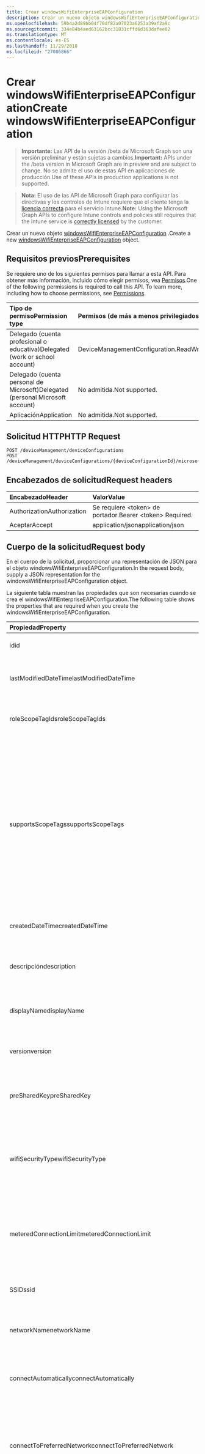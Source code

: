 ```yaml
---
title: Crear windowsWifiEnterpriseEAPConfiguration
description: Crear un nuevo objeto windowsWifiEnterpriseEAPConfiguration.
ms.openlocfilehash: 59b4a2d89bb04f70df82a07023a6253a39af2a9c
ms.sourcegitcommit: 334e84b4aed63162bcc31831cffd6d363dafee02
ms.translationtype: MT
ms.contentlocale: es-ES
ms.lasthandoff: 11/29/2018
ms.locfileid: "27086866"
---
```

# <a name="create-windowswifienterpriseeapconfiguration"></a><span data-ttu-id="714b7-103">Crear windowsWifiEnterpriseEAPConfiguration</span><span class="sxs-lookup"><span data-stu-id="714b7-103">Create windowsWifiEnterpriseEAPConfiguration</span></span>

> <span data-ttu-id="714b7-104">**Importante:** Las API de la versión /beta de Microsoft Graph son una versión preliminar y están sujetas a cambios.</span><span class="sxs-lookup"><span data-stu-id="714b7-104">**Important:** APIs under the /beta version in Microsoft Graph are in preview and are subject to change.</span></span> <span data-ttu-id="714b7-105">No se admite el uso de estas API en aplicaciones de producción.</span><span class="sxs-lookup"><span data-stu-id="714b7-105">Use of these APIs in production applications is not supported.</span></span>

> <span data-ttu-id="714b7-106">**Nota:** El uso de las API de Microsoft Graph para configurar las directivas y los controles de Intune requiere que el cliente tenga la [licencia correcta](https://go.microsoft.com/fwlink/?linkid=839381) para el servicio Intune.</span><span class="sxs-lookup"><span data-stu-id="714b7-106">**Note:** Using the Microsoft Graph APIs to configure Intune controls and policies still requires that the Intune service is [correctly licensed](https://go.microsoft.com/fwlink/?linkid=839381) by the customer.</span></span>

<span data-ttu-id="714b7-107">Crear un nuevo objeto [windowsWifiEnterpriseEAPConfiguration](../resources/intune-deviceconfig-windowswifienterpriseeapconfiguration.md) .</span><span class="sxs-lookup"><span data-stu-id="714b7-107">Create a new [windowsWifiEnterpriseEAPConfiguration](../resources/intune-deviceconfig-windowswifienterpriseeapconfiguration.md) object.</span></span>
## <a name="prerequisites"></a><span data-ttu-id="714b7-108">Requisitos previos</span><span class="sxs-lookup"><span data-stu-id="714b7-108">Prerequisites</span></span>
<span data-ttu-id="714b7-p102">Se requiere uno de los siguientes permisos para llamar a esta API. Para obtener más información, incluido cómo elegir permisos, vea [Permisos](/graph/permissions-reference).</span><span class="sxs-lookup"><span data-stu-id="714b7-p102">One of the following permissions is required to call this API. To learn more, including how to choose permissions, see [Permissions](/graph/permissions-reference).</span></span>

|<span data-ttu-id="714b7-111">Tipo de permiso</span><span class="sxs-lookup"><span data-stu-id="714b7-111">Permission type</span></span>|<span data-ttu-id="714b7-112">Permisos (de más a menos privilegiados)</span><span class="sxs-lookup"><span data-stu-id="714b7-112">Permissions (from most to least privileged)</span></span>|
|:---|:---|
|<span data-ttu-id="714b7-113">Delegado (cuenta profesional o educativa)</span><span class="sxs-lookup"><span data-stu-id="714b7-113">Delegated (work or school account)</span></span>|<span data-ttu-id="714b7-114">DeviceManagementConfiguration.ReadWrite.All</span><span class="sxs-lookup"><span data-stu-id="714b7-114">DeviceManagementConfiguration.ReadWrite.All</span></span>|
|<span data-ttu-id="714b7-115">Delegado (cuenta personal de Microsoft)</span><span class="sxs-lookup"><span data-stu-id="714b7-115">Delegated (personal Microsoft account)</span></span>|<span data-ttu-id="714b7-116">No admitida.</span><span class="sxs-lookup"><span data-stu-id="714b7-116">Not supported.</span></span>|
|<span data-ttu-id="714b7-117">Aplicación</span><span class="sxs-lookup"><span data-stu-id="714b7-117">Application</span></span>|<span data-ttu-id="714b7-118">No admitida.</span><span class="sxs-lookup"><span data-stu-id="714b7-118">Not supported.</span></span>|

## <a name="http-request"></a><span data-ttu-id="714b7-119">Solicitud HTTP</span><span class="sxs-lookup"><span data-stu-id="714b7-119">HTTP Request</span></span>
<!-- {
  "blockType": "ignored"
}
-->
``` http
POST /deviceManagement/deviceConfigurations
POST /deviceManagement/deviceConfigurations/{deviceConfigurationId}/microsoft.graph.windowsDomainJoinConfiguration/networkAccessConfigurations
```

## <a name="request-headers"></a><span data-ttu-id="714b7-120">Encabezados de solicitud</span><span class="sxs-lookup"><span data-stu-id="714b7-120">Request headers</span></span>
|<span data-ttu-id="714b7-121">Encabezado</span><span class="sxs-lookup"><span data-stu-id="714b7-121">Header</span></span>|<span data-ttu-id="714b7-122">Valor</span><span class="sxs-lookup"><span data-stu-id="714b7-122">Value</span></span>|
|:---|:---|
|<span data-ttu-id="714b7-123">Authorization</span><span class="sxs-lookup"><span data-stu-id="714b7-123">Authorization</span></span>|<span data-ttu-id="714b7-124">Se requiere &lt;token&gt; de portador.</span><span class="sxs-lookup"><span data-stu-id="714b7-124">Bearer &lt;token&gt; Required.</span></span>|
|<span data-ttu-id="714b7-125">Aceptar</span><span class="sxs-lookup"><span data-stu-id="714b7-125">Accept</span></span>|<span data-ttu-id="714b7-126">application/json</span><span class="sxs-lookup"><span data-stu-id="714b7-126">application/json</span></span>|

## <a name="request-body"></a><span data-ttu-id="714b7-127">Cuerpo de la solicitud</span><span class="sxs-lookup"><span data-stu-id="714b7-127">Request body</span></span>
<span data-ttu-id="714b7-128">En el cuerpo de la solicitud, proporcionar una representación de JSON para el objeto windowsWifiEnterpriseEAPConfiguration.</span><span class="sxs-lookup"><span data-stu-id="714b7-128">In the request body, supply a JSON representation for the windowsWifiEnterpriseEAPConfiguration object.</span></span>

<span data-ttu-id="714b7-129">La siguiente tabla muestran las propiedades que son necesarias cuando se crea el windowsWifiEnterpriseEAPConfiguration.</span><span class="sxs-lookup"><span data-stu-id="714b7-129">The following table shows the properties that are required when you create the windowsWifiEnterpriseEAPConfiguration.</span></span>

|<span data-ttu-id="714b7-130">Propiedad</span><span class="sxs-lookup"><span data-stu-id="714b7-130">Property</span></span>|<span data-ttu-id="714b7-131">Tipo</span><span class="sxs-lookup"><span data-stu-id="714b7-131">Type</span></span>|<span data-ttu-id="714b7-132">Descripción</span><span class="sxs-lookup"><span data-stu-id="714b7-132">Description</span></span>|
|:---|:---|:---|
|<span data-ttu-id="714b7-133">id</span><span class="sxs-lookup"><span data-stu-id="714b7-133">id</span></span>|<span data-ttu-id="714b7-134">String</span><span class="sxs-lookup"><span data-stu-id="714b7-134">String</span></span>|<span data-ttu-id="714b7-135">Clave de la entidad.</span><span class="sxs-lookup"><span data-stu-id="714b7-135">Key of the entity.</span></span> <span data-ttu-id="714b7-136">Heredado de [deviceConfiguration](../resources/intune-deviceconfig-deviceconfiguration.md)</span><span class="sxs-lookup"><span data-stu-id="714b7-136">Inherited from [deviceConfiguration](../resources/intune-deviceconfig-deviceconfiguration.md)</span></span>|
|<span data-ttu-id="714b7-137">lastModifiedDateTime</span><span class="sxs-lookup"><span data-stu-id="714b7-137">lastModifiedDateTime</span></span>|<span data-ttu-id="714b7-138">DateTimeOffset</span><span class="sxs-lookup"><span data-stu-id="714b7-138">DateTimeOffset</span></span>|<span data-ttu-id="714b7-139">Fecha y hora en la que se modificó el objeto por última vez.</span><span class="sxs-lookup"><span data-stu-id="714b7-139">DateTime the object was last modified.</span></span> <span data-ttu-id="714b7-140">Heredado de [deviceConfiguration](../resources/intune-deviceconfig-deviceconfiguration.md)</span><span class="sxs-lookup"><span data-stu-id="714b7-140">Inherited from [deviceConfiguration](../resources/intune-deviceconfig-deviceconfiguration.md)</span></span>|
|<span data-ttu-id="714b7-141">roleScopeTagIds</span><span class="sxs-lookup"><span data-stu-id="714b7-141">roleScopeTagIds</span></span>|<span data-ttu-id="714b7-142">Colección String</span><span class="sxs-lookup"><span data-stu-id="714b7-142">String collection</span></span>|<span data-ttu-id="714b7-143">Lista de etiquetas de ámbito para esta instancia de entidad.</span><span class="sxs-lookup"><span data-stu-id="714b7-143">List of Scope Tags for this Entity instance.</span></span> <span data-ttu-id="714b7-144">Heredado de [deviceConfiguration](../resources/intune-deviceconfig-deviceconfiguration.md)</span><span class="sxs-lookup"><span data-stu-id="714b7-144">Inherited from [deviceConfiguration](../resources/intune-deviceconfig-deviceconfiguration.md)</span></span>|
|<span data-ttu-id="714b7-145">supportsScopeTags</span><span class="sxs-lookup"><span data-stu-id="714b7-145">supportsScopeTags</span></span>|<span data-ttu-id="714b7-146">Booleano</span><span class="sxs-lookup"><span data-stu-id="714b7-146">Boolean</span></span>|<span data-ttu-id="714b7-147">Indica si la configuración del dispositivo subyacente admite la asignación de etiquetas de ámbito.</span><span class="sxs-lookup"><span data-stu-id="714b7-147">Indicates whether or not the underlying Device Configuration supports the assignment of scope tags.</span></span> <span data-ttu-id="714b7-148">No se permite la asignación a la propiedad ScopeTags cuando este valor es false y entidades no estará visibles para los usuarios con ámbito.</span><span class="sxs-lookup"><span data-stu-id="714b7-148">Assigning to the ScopeTags property is not allowed when this value is false and entities will not be visible to scoped users.</span></span> <span data-ttu-id="714b7-149">Esto se produce para las directivas de heredado creadas en Silverlight y se puede resolver por eliminar y volver a crear la directiva en el Portal de Azure.</span><span class="sxs-lookup"><span data-stu-id="714b7-149">This occurs for Legacy policies created in Silverlight and can be resolved by deleting and recreating the policy in the Azure Portal.</span></span> <span data-ttu-id="714b7-150">Esta propiedad es de sólo lectura.</span><span class="sxs-lookup"><span data-stu-id="714b7-150">This property is read-only.</span></span> <span data-ttu-id="714b7-151">Heredado de [deviceConfiguration](../resources/intune-deviceconfig-deviceconfiguration.md)</span><span class="sxs-lookup"><span data-stu-id="714b7-151">Inherited from [deviceConfiguration](../resources/intune-deviceconfig-deviceconfiguration.md)</span></span>|
|<span data-ttu-id="714b7-152">createdDateTime</span><span class="sxs-lookup"><span data-stu-id="714b7-152">createdDateTime</span></span>|<span data-ttu-id="714b7-153">DateTimeOffset</span><span class="sxs-lookup"><span data-stu-id="714b7-153">DateTimeOffset</span></span>|<span data-ttu-id="714b7-154">Fecha y hora en la que se creó el objeto.</span><span class="sxs-lookup"><span data-stu-id="714b7-154">DateTime the object was created.</span></span> <span data-ttu-id="714b7-155">Heredado de [deviceConfiguration](../resources/intune-deviceconfig-deviceconfiguration.md)</span><span class="sxs-lookup"><span data-stu-id="714b7-155">Inherited from [deviceConfiguration](../resources/intune-deviceconfig-deviceconfiguration.md)</span></span>|
|<span data-ttu-id="714b7-156">descripción</span><span class="sxs-lookup"><span data-stu-id="714b7-156">description</span></span>|<span data-ttu-id="714b7-157">String</span><span class="sxs-lookup"><span data-stu-id="714b7-157">String</span></span>|<span data-ttu-id="714b7-158">Descripción proporcionada por el administrador de la configuración del dispositivo.</span><span class="sxs-lookup"><span data-stu-id="714b7-158">Admin provided description of the Device Configuration.</span></span> <span data-ttu-id="714b7-159">Heredado de [deviceConfiguration](../resources/intune-deviceconfig-deviceconfiguration.md)</span><span class="sxs-lookup"><span data-stu-id="714b7-159">Inherited from [deviceConfiguration](../resources/intune-deviceconfig-deviceconfiguration.md)</span></span>|
|<span data-ttu-id="714b7-160">displayName</span><span class="sxs-lookup"><span data-stu-id="714b7-160">displayName</span></span>|<span data-ttu-id="714b7-161">String</span><span class="sxs-lookup"><span data-stu-id="714b7-161">String</span></span>|<span data-ttu-id="714b7-162">Nombre proporcionado por el administrador de la configuración del dispositivo.</span><span class="sxs-lookup"><span data-stu-id="714b7-162">Admin provided name of the device configuration.</span></span> <span data-ttu-id="714b7-163">Heredado de [deviceConfiguration](../resources/intune-deviceconfig-deviceconfiguration.md)</span><span class="sxs-lookup"><span data-stu-id="714b7-163">Inherited from [deviceConfiguration](../resources/intune-deviceconfig-deviceconfiguration.md)</span></span>|
|<span data-ttu-id="714b7-164">version</span><span class="sxs-lookup"><span data-stu-id="714b7-164">version</span></span>|<span data-ttu-id="714b7-165">Int32</span><span class="sxs-lookup"><span data-stu-id="714b7-165">Int32</span></span>|<span data-ttu-id="714b7-166">Versión de la configuración del dispositivo.</span><span class="sxs-lookup"><span data-stu-id="714b7-166">Version of the device configuration.</span></span> <span data-ttu-id="714b7-167">Heredado de [deviceConfiguration](../resources/intune-deviceconfig-deviceconfiguration.md)</span><span class="sxs-lookup"><span data-stu-id="714b7-167">Inherited from [deviceConfiguration](../resources/intune-deviceconfig-deviceconfiguration.md)</span></span>|
|<span data-ttu-id="714b7-168">preSharedKey</span><span class="sxs-lookup"><span data-stu-id="714b7-168">preSharedKey</span></span>|<span data-ttu-id="714b7-169">String</span><span class="sxs-lookup"><span data-stu-id="714b7-169">String</span></span>|<span data-ttu-id="714b7-170">Ésta es la clave previamente compartida para la red Wi-Fi Personal WPA.</span><span class="sxs-lookup"><span data-stu-id="714b7-170">This is the pre-shared key for WPA Personal Wi-Fi network.</span></span> <span data-ttu-id="714b7-171">Se hereda de [windowsWifiConfiguration](../resources/intune-deviceconfig-windowswificonfiguration.md)</span><span class="sxs-lookup"><span data-stu-id="714b7-171">Inherited from [windowsWifiConfiguration](../resources/intune-deviceconfig-windowswificonfiguration.md)</span></span>|
|<span data-ttu-id="714b7-172">wifiSecurityType</span><span class="sxs-lookup"><span data-stu-id="714b7-172">wifiSecurityType</span></span>|[<span data-ttu-id="714b7-173">wiFiSecurityType</span><span class="sxs-lookup"><span data-stu-id="714b7-173">wiFiSecurityType</span></span>](../resources/intune-deviceconfig-wifisecuritytype.md)|<span data-ttu-id="714b7-174">Especificar el tipo de seguridad Wifi.</span><span class="sxs-lookup"><span data-stu-id="714b7-174">Specify the Wifi Security Type.</span></span> <span data-ttu-id="714b7-175">Se hereda de [windowsWifiConfiguration](../resources/intune-deviceconfig-windowswificonfiguration.md).</span><span class="sxs-lookup"><span data-stu-id="714b7-175">Inherited from [windowsWifiConfiguration](../resources/intune-deviceconfig-windowswificonfiguration.md).</span></span> <span data-ttu-id="714b7-176">Los valores posibles son: `open`, `wpaPersonal`, `wpaEnterprise`, `wep`, `wpa2Personal`, `wpa2Enterprise`.</span><span class="sxs-lookup"><span data-stu-id="714b7-176">Possible values are: `open`, `wpaPersonal`, `wpaEnterprise`, `wep`, `wpa2Personal`, `wpa2Enterprise`.</span></span>|
|<span data-ttu-id="714b7-177">meteredConnectionLimit</span><span class="sxs-lookup"><span data-stu-id="714b7-177">meteredConnectionLimit</span></span>|[<span data-ttu-id="714b7-178">meteredConnectionLimitType</span><span class="sxs-lookup"><span data-stu-id="714b7-178">meteredConnectionLimitType</span></span>](../resources/intune-deviceconfig-meteredconnectionlimittype.md)|<span data-ttu-id="714b7-179">Especificar el tipo de límite de conexión intencionadas para la conexión wifi.</span><span class="sxs-lookup"><span data-stu-id="714b7-179">Specify the metered connection limit type for the wifi connection.</span></span> <span data-ttu-id="714b7-180">Se hereda de [windowsWifiConfiguration](../resources/intune-deviceconfig-windowswificonfiguration.md).</span><span class="sxs-lookup"><span data-stu-id="714b7-180">Inherited from [windowsWifiConfiguration](../resources/intune-deviceconfig-windowswificonfiguration.md).</span></span> <span data-ttu-id="714b7-181">Los valores posibles son: `unrestricted`, `fixed` y `variable`.</span><span class="sxs-lookup"><span data-stu-id="714b7-181">Possible values are: `unrestricted`, `fixed`, `variable`.</span></span>|
|<span data-ttu-id="714b7-182">SSID</span><span class="sxs-lookup"><span data-stu-id="714b7-182">ssid</span></span>|<span data-ttu-id="714b7-183">String</span><span class="sxs-lookup"><span data-stu-id="714b7-183">String</span></span>|<span data-ttu-id="714b7-184">Especifique el SSID de la conexión wifi.</span><span class="sxs-lookup"><span data-stu-id="714b7-184">Specify the SSID of the wifi connection.</span></span> <span data-ttu-id="714b7-185">Se hereda de [windowsWifiConfiguration](../resources/intune-deviceconfig-windowswificonfiguration.md)</span><span class="sxs-lookup"><span data-stu-id="714b7-185">Inherited from [windowsWifiConfiguration](../resources/intune-deviceconfig-windowswificonfiguration.md)</span></span>|
|<span data-ttu-id="714b7-186">networkName</span><span class="sxs-lookup"><span data-stu-id="714b7-186">networkName</span></span>|<span data-ttu-id="714b7-187">String</span><span class="sxs-lookup"><span data-stu-id="714b7-187">String</span></span>|<span data-ttu-id="714b7-188">Especifique el nombre de la configuración de red.</span><span class="sxs-lookup"><span data-stu-id="714b7-188">Specify the network configuration name.</span></span> <span data-ttu-id="714b7-189">Se hereda de [windowsWifiConfiguration](../resources/intune-deviceconfig-windowswificonfiguration.md)</span><span class="sxs-lookup"><span data-stu-id="714b7-189">Inherited from [windowsWifiConfiguration](../resources/intune-deviceconfig-windowswificonfiguration.md)</span></span>|
|<span data-ttu-id="714b7-190">connectAutomatically</span><span class="sxs-lookup"><span data-stu-id="714b7-190">connectAutomatically</span></span>|<span data-ttu-id="714b7-191">Booleano</span><span class="sxs-lookup"><span data-stu-id="714b7-191">Boolean</span></span>|<span data-ttu-id="714b7-192">Especifique si la conexión wifi debe conectarse automáticamente cuando en el rango.</span><span class="sxs-lookup"><span data-stu-id="714b7-192">Specify whether the wifi connection should connect automatically when in range.</span></span> <span data-ttu-id="714b7-193">Se hereda de [windowsWifiConfiguration](../resources/intune-deviceconfig-windowswificonfiguration.md)</span><span class="sxs-lookup"><span data-stu-id="714b7-193">Inherited from [windowsWifiConfiguration](../resources/intune-deviceconfig-windowswificonfiguration.md)</span></span>|
|<span data-ttu-id="714b7-194">connectToPreferredNetwork</span><span class="sxs-lookup"><span data-stu-id="714b7-194">connectToPreferredNetwork</span></span>|<span data-ttu-id="714b7-195">Booleano</span><span class="sxs-lookup"><span data-stu-id="714b7-195">Boolean</span></span>|<span data-ttu-id="714b7-196">Especifique si la conexión wifi debe conectarse a redes más preferidas cuando ya está conectado a éste.</span><span class="sxs-lookup"><span data-stu-id="714b7-196">Specify whether the wifi connection should connect to more preferred networks when already connected to this one.</span></span>  <span data-ttu-id="714b7-197">Requiere ConnectAutomatically sea true.</span><span class="sxs-lookup"><span data-stu-id="714b7-197">Requires ConnectAutomatically to be true.</span></span> <span data-ttu-id="714b7-198">Se hereda de [windowsWifiConfiguration](../resources/intune-deviceconfig-windowswificonfiguration.md)</span><span class="sxs-lookup"><span data-stu-id="714b7-198">Inherited from [windowsWifiConfiguration](../resources/intune-deviceconfig-windowswificonfiguration.md)</span></span>|
|<span data-ttu-id="714b7-199">connectWhenNetworkNameIsHidden</span><span class="sxs-lookup"><span data-stu-id="714b7-199">connectWhenNetworkNameIsHidden</span></span>|<span data-ttu-id="714b7-200">Booleano</span><span class="sxs-lookup"><span data-stu-id="714b7-200">Boolean</span></span>|<span data-ttu-id="714b7-201">Especifique si la conexión wifi debe conectarse automáticamente incluso cuando el SSID no sea de difusión.</span><span class="sxs-lookup"><span data-stu-id="714b7-201">Specify whether the wifi connection should connect automatically even when the SSID is not broadcasting.</span></span> <span data-ttu-id="714b7-202">Se hereda de [windowsWifiConfiguration](../resources/intune-deviceconfig-windowswificonfiguration.md)</span><span class="sxs-lookup"><span data-stu-id="714b7-202">Inherited from [windowsWifiConfiguration](../resources/intune-deviceconfig-windowswificonfiguration.md)</span></span>|
|<span data-ttu-id="714b7-203">proxySetting</span><span class="sxs-lookup"><span data-stu-id="714b7-203">proxySetting</span></span>|[<span data-ttu-id="714b7-204">wiFiProxySetting</span><span class="sxs-lookup"><span data-stu-id="714b7-204">wiFiProxySetting</span></span>](../resources/intune-deviceconfig-wifiproxysetting.md)|<span data-ttu-id="714b7-205">Especificar la configuración del proxy para la configuración de Wi-Fi Inherited desde [windowsWifiConfiguration](../resources/intune-deviceconfig-windowswificonfiguration.md).</span><span class="sxs-lookup"><span data-stu-id="714b7-205">Specify the proxy setting for Wi-Fi configuration Inherited from [windowsWifiConfiguration](../resources/intune-deviceconfig-windowswificonfiguration.md).</span></span> <span data-ttu-id="714b7-206">Los valores posibles son: `none`, `manual` y `automatic`.</span><span class="sxs-lookup"><span data-stu-id="714b7-206">Possible values are: `none`, `manual`, `automatic`.</span></span>|
|<span data-ttu-id="714b7-207">proxyManualAddress</span><span class="sxs-lookup"><span data-stu-id="714b7-207">proxyManualAddress</span></span>|<span data-ttu-id="714b7-208">String</span><span class="sxs-lookup"><span data-stu-id="714b7-208">String</span></span>|<span data-ttu-id="714b7-209">Especifique la dirección IP del servidor proxy.</span><span class="sxs-lookup"><span data-stu-id="714b7-209">Specify the IP address for the proxy server.</span></span> <span data-ttu-id="714b7-210">Se hereda de [windowsWifiConfiguration](../resources/intune-deviceconfig-windowswificonfiguration.md)</span><span class="sxs-lookup"><span data-stu-id="714b7-210">Inherited from [windowsWifiConfiguration](../resources/intune-deviceconfig-windowswificonfiguration.md)</span></span>|
|<span data-ttu-id="714b7-211">proxyManualPort</span><span class="sxs-lookup"><span data-stu-id="714b7-211">proxyManualPort</span></span>|<span data-ttu-id="714b7-212">Int32</span><span class="sxs-lookup"><span data-stu-id="714b7-212">Int32</span></span>|<span data-ttu-id="714b7-213">Especifique el puerto del servidor proxy.</span><span class="sxs-lookup"><span data-stu-id="714b7-213">Specify the port for the proxy server.</span></span> <span data-ttu-id="714b7-214">Se hereda de [windowsWifiConfiguration](../resources/intune-deviceconfig-windowswificonfiguration.md)</span><span class="sxs-lookup"><span data-stu-id="714b7-214">Inherited from [windowsWifiConfiguration](../resources/intune-deviceconfig-windowswificonfiguration.md)</span></span>|
|<span data-ttu-id="714b7-215">proxyAutomaticConfigurationUrl</span><span class="sxs-lookup"><span data-stu-id="714b7-215">proxyAutomaticConfigurationUrl</span></span>|<span data-ttu-id="714b7-216">String</span><span class="sxs-lookup"><span data-stu-id="714b7-216">String</span></span>|<span data-ttu-id="714b7-217">Especifique la dirección URL de la secuencia de comandos de configuración de servidor proxy.</span><span class="sxs-lookup"><span data-stu-id="714b7-217">Specify the URL for the proxy server configuration script.</span></span> <span data-ttu-id="714b7-218">Se hereda de [windowsWifiConfiguration](../resources/intune-deviceconfig-windowswificonfiguration.md)</span><span class="sxs-lookup"><span data-stu-id="714b7-218">Inherited from [windowsWifiConfiguration](../resources/intune-deviceconfig-windowswificonfiguration.md)</span></span>|
|<span data-ttu-id="714b7-219">forceFIPSCompliance</span><span class="sxs-lookup"><span data-stu-id="714b7-219">forceFIPSCompliance</span></span>|<span data-ttu-id="714b7-220">Booleano</span><span class="sxs-lookup"><span data-stu-id="714b7-220">Boolean</span></span>|<span data-ttu-id="714b7-221">Especifique si debe forzarse la compatibilidad con FIPS.</span><span class="sxs-lookup"><span data-stu-id="714b7-221">Specify whether to force FIPS compliance.</span></span> <span data-ttu-id="714b7-222">Se hereda de [windowsWifiConfiguration](../resources/intune-deviceconfig-windowswificonfiguration.md)</span><span class="sxs-lookup"><span data-stu-id="714b7-222">Inherited from [windowsWifiConfiguration](../resources/intune-deviceconfig-windowswificonfiguration.md)</span></span>|
|<span data-ttu-id="714b7-223">networkSingleSignOn</span><span class="sxs-lookup"><span data-stu-id="714b7-223">networkSingleSignOn</span></span>|[<span data-ttu-id="714b7-224">networkSingleSignOnType</span><span class="sxs-lookup"><span data-stu-id="714b7-224">networkSingleSignOnType</span></span>](../resources/intune-deviceconfig-networksinglesignontype.md)|<span data-ttu-id="714b7-225">Especifique el inicio de sesión único de red en tipo.</span><span class="sxs-lookup"><span data-stu-id="714b7-225">Specify the network single sign on type.</span></span> <span data-ttu-id="714b7-226">Los valores posibles son: `disabled`, `prelogon` y `postlogon`.</span><span class="sxs-lookup"><span data-stu-id="714b7-226">Possible values are: `disabled`, `prelogon`, `postlogon`.</span></span>|
|<span data-ttu-id="714b7-227">maximumAuthenticationTimeoutInSeconds</span><span class="sxs-lookup"><span data-stu-id="714b7-227">maximumAuthenticationTimeoutInSeconds</span></span>|<span data-ttu-id="714b7-228">Int32</span><span class="sxs-lookup"><span data-stu-id="714b7-228">Int32</span></span>|<span data-ttu-id="714b7-229">Especificar el tiempo de espera de autenticación máximo (en segundos).</span><span class="sxs-lookup"><span data-stu-id="714b7-229">Specify maximum authentication timeout (in seconds).</span></span>  <span data-ttu-id="714b7-230">Intervalo válido: 1-120</span><span class="sxs-lookup"><span data-stu-id="714b7-230">Valid range: 1-120</span></span>|
|<span data-ttu-id="714b7-231">promptForAdditionalAuthenticationCredentials</span><span class="sxs-lookup"><span data-stu-id="714b7-231">promptForAdditionalAuthenticationCredentials</span></span>|<span data-ttu-id="714b7-232">Booleano</span><span class="sxs-lookup"><span data-stu-id="714b7-232">Boolean</span></span>|<span data-ttu-id="714b7-233">Especifique si la conexión wifi debe solicitar las credenciales de autenticación adicional.</span><span class="sxs-lookup"><span data-stu-id="714b7-233">Specify whether the wifi connection should prompt for additional authentication credentials.</span></span>|
|<span data-ttu-id="714b7-234">enablePairwiseMasterKeyCaching</span><span class="sxs-lookup"><span data-stu-id="714b7-234">enablePairwiseMasterKeyCaching</span></span>|<span data-ttu-id="714b7-235">Booleano</span><span class="sxs-lookup"><span data-stu-id="714b7-235">Boolean</span></span>|<span data-ttu-id="714b7-236">Especifique si la conexión wifi debe habilitar el almacenamiento en caché de clave maestra en pares.</span><span class="sxs-lookup"><span data-stu-id="714b7-236">Specify whether the wifi connection should enable pairwise master key caching.</span></span>|
|<span data-ttu-id="714b7-237">maximumPairwiseMasterKeyCacheTimeInMinutes</span><span class="sxs-lookup"><span data-stu-id="714b7-237">maximumPairwiseMasterKeyCacheTimeInMinutes</span></span>|<span data-ttu-id="714b7-238">Int32</span><span class="sxs-lookup"><span data-stu-id="714b7-238">Int32</span></span>|<span data-ttu-id="714b7-239">Especificar el tiempo de caché máximo clave maestra en pares (en minutos).</span><span class="sxs-lookup"><span data-stu-id="714b7-239">Specify maximum pairwise master key cache time (in minutes).</span></span>  <span data-ttu-id="714b7-240">Intervalo válido: 5-1440</span><span class="sxs-lookup"><span data-stu-id="714b7-240">Valid range: 5-1440</span></span>|
|<span data-ttu-id="714b7-241">maximumNumberOfPairwiseMasterKeysInCache</span><span class="sxs-lookup"><span data-stu-id="714b7-241">maximumNumberOfPairwiseMasterKeysInCache</span></span>|<span data-ttu-id="714b7-242">Int32</span><span class="sxs-lookup"><span data-stu-id="714b7-242">Int32</span></span>|<span data-ttu-id="714b7-243">Especifique el número máximo de claves maestras en pares en memoria caché.</span><span class="sxs-lookup"><span data-stu-id="714b7-243">Specify maximum number of pairwise master keys in cache.</span></span>  <span data-ttu-id="714b7-244">Intervalo válido: 1-255</span><span class="sxs-lookup"><span data-stu-id="714b7-244">Valid range: 1-255</span></span>|
|<span data-ttu-id="714b7-245">enablePreAuthentication</span><span class="sxs-lookup"><span data-stu-id="714b7-245">enablePreAuthentication</span></span>|<span data-ttu-id="714b7-246">Booleano</span><span class="sxs-lookup"><span data-stu-id="714b7-246">Boolean</span></span>|<span data-ttu-id="714b7-247">Especifique si se debe habilitar la autenticación previa.</span><span class="sxs-lookup"><span data-stu-id="714b7-247">Specify whether pre-authentication should be enabled.</span></span>|
|<span data-ttu-id="714b7-248">maximumPreAuthenticationAttempts</span><span class="sxs-lookup"><span data-stu-id="714b7-248">maximumPreAuthenticationAttempts</span></span>|<span data-ttu-id="714b7-249">Int32</span><span class="sxs-lookup"><span data-stu-id="714b7-249">Int32</span></span>|<span data-ttu-id="714b7-250">Especifique el número máximo de intentos de autenticación previa.</span><span class="sxs-lookup"><span data-stu-id="714b7-250">Specify maximum pre-authentication attempts.</span></span>  <span data-ttu-id="714b7-251">Intervalo válido: 1-16</span><span class="sxs-lookup"><span data-stu-id="714b7-251">Valid range: 1-16</span></span>|
|<span data-ttu-id="714b7-252">eapType</span><span class="sxs-lookup"><span data-stu-id="714b7-252">eapType</span></span>|[<span data-ttu-id="714b7-253">eapType</span><span class="sxs-lookup"><span data-stu-id="714b7-253">eapType</span></span>](../resources/intune-deviceconfig-eaptype.md)|<span data-ttu-id="714b7-254">Protocolo de autenticación extensible (EAP).</span><span class="sxs-lookup"><span data-stu-id="714b7-254">Extensible Authentication Protocol (EAP).</span></span> <span data-ttu-id="714b7-255">Indica el tipo de protocolo EAP establecido en el extremo de Wi-Fi (enrutador).</span><span class="sxs-lookup"><span data-stu-id="714b7-255">Indicates the type of EAP protocol set on the the Wi-Fi endpoint (router).</span></span> <span data-ttu-id="714b7-256">Los valores posibles son: `eapTls`, `leap`, `eapSim`, `eapTtls`, `peap`, `eapFast`.</span><span class="sxs-lookup"><span data-stu-id="714b7-256">Possible values are: `eapTls`, `leap`, `eapSim`, `eapTtls`, `peap`, `eapFast`.</span></span>|
|<span data-ttu-id="714b7-257">trustedServerCertificateNames</span><span class="sxs-lookup"><span data-stu-id="714b7-257">trustedServerCertificateNames</span></span>|<span data-ttu-id="714b7-258">Colección String</span><span class="sxs-lookup"><span data-stu-id="714b7-258">String collection</span></span>|<span data-ttu-id="714b7-259">Especifique los nombres de certificado de servidor de confianza.</span><span class="sxs-lookup"><span data-stu-id="714b7-259">Specify trusted server certificate names.</span></span>|
|<span data-ttu-id="714b7-260">authenticationMethod</span><span class="sxs-lookup"><span data-stu-id="714b7-260">authenticationMethod</span></span>|[<span data-ttu-id="714b7-261">wiFiAuthenticationMethod</span><span class="sxs-lookup"><span data-stu-id="714b7-261">wiFiAuthenticationMethod</span></span>](../resources/intune-deviceconfig-wifiauthenticationmethod.md)|<span data-ttu-id="714b7-262">Especifique el método de autenticación.</span><span class="sxs-lookup"><span data-stu-id="714b7-262">Specify the authentication method.</span></span> <span data-ttu-id="714b7-263">Los valores posibles son: `certificate` y `usernameAndPassword`.</span><span class="sxs-lookup"><span data-stu-id="714b7-263">Possible values are: `certificate`, `usernameAndPassword`.</span></span>|
|<span data-ttu-id="714b7-264">innerAuthenticationProtocolForEAPTTLS</span><span class="sxs-lookup"><span data-stu-id="714b7-264">innerAuthenticationProtocolForEAPTTLS</span></span>|[<span data-ttu-id="714b7-265">nonEapAuthenticationMethodForEapTtlsType</span><span class="sxs-lookup"><span data-stu-id="714b7-265">nonEapAuthenticationMethodForEapTtlsType</span></span>](../resources/intune-deviceconfig-noneapauthenticationmethodforeapttlstype.md)|<span data-ttu-id="714b7-266">Especificar el protocolo de autenticación interna para EAP TTLS.</span><span class="sxs-lookup"><span data-stu-id="714b7-266">Specify inner authentication protocol for EAP TTLS.</span></span> <span data-ttu-id="714b7-267">Los valores posibles son: `unencryptedPassword`, `challengeHandshakeAuthenticationProtocol`, `microsoftChap` y `microsoftChapVersionTwo`.</span><span class="sxs-lookup"><span data-stu-id="714b7-267">Possible values are: `unencryptedPassword`, `challengeHandshakeAuthenticationProtocol`, `microsoftChap`, `microsoftChapVersionTwo`.</span></span>|
|<span data-ttu-id="714b7-268">outerIdentityPrivacyTemporaryValue</span><span class="sxs-lookup"><span data-stu-id="714b7-268">outerIdentityPrivacyTemporaryValue</span></span>|<span data-ttu-id="714b7-269">String</span><span class="sxs-lookup"><span data-stu-id="714b7-269">String</span></span>|<span data-ttu-id="714b7-270">Especifique la cadena que va a reemplazar los nombres de usuario para privacidad cuando se utiliza EAP TTLS o PEAP.</span><span class="sxs-lookup"><span data-stu-id="714b7-270">Specify the string to replace usernames for privacy when using EAP TTLS or PEAP.</span></span>|



## <a name="response"></a><span data-ttu-id="714b7-271">Respuesta</span><span class="sxs-lookup"><span data-stu-id="714b7-271">Response</span></span>
<span data-ttu-id="714b7-272">Si tiene éxito, este método devuelve una `201 Created` código de respuesta y un objeto [windowsWifiEnterpriseEAPConfiguration](../resources/intune-deviceconfig-windowswifienterpriseeapconfiguration.md) en el cuerpo de la respuesta.</span><span class="sxs-lookup"><span data-stu-id="714b7-272">If successful, this method returns a `201 Created` response code and a [windowsWifiEnterpriseEAPConfiguration](../resources/intune-deviceconfig-windowswifienterpriseeapconfiguration.md) object in the response body.</span></span>

## <a name="example"></a><span data-ttu-id="714b7-273">Ejemplo</span><span class="sxs-lookup"><span data-stu-id="714b7-273">Example</span></span>
### <a name="request"></a><span data-ttu-id="714b7-274">Solicitud</span><span class="sxs-lookup"><span data-stu-id="714b7-274">Request</span></span>
<span data-ttu-id="714b7-275">Aquí tiene un ejemplo de la solicitud.</span><span class="sxs-lookup"><span data-stu-id="714b7-275">Here is an example of the request.</span></span>
``` http
POST https://graph.microsoft.com/beta/deviceManagement/deviceConfigurations
Content-type: application/json
Content-length: 1568

{
  "@odata.type": "#microsoft.graph.windowsWifiEnterpriseEAPConfiguration",
  "lastModifiedDateTime": "2017-01-01T00:00:35.1329464-08:00",
  "roleScopeTagIds": [
    "Role Scope Tag Ids value"
  ],
  "supportsScopeTags": true,
  "description": "Description value",
  "displayName": "Display Name value",
  "version": 7,
  "preSharedKey": "Pre Shared Key value",
  "wifiSecurityType": "wpaPersonal",
  "meteredConnectionLimit": "fixed",
  "ssid": "Ssid value",
  "networkName": "Network Name value",
  "connectAutomatically": true,
  "connectToPreferredNetwork": true,
  "connectWhenNetworkNameIsHidden": true,
  "proxySetting": "manual",
  "proxyManualAddress": "Proxy Manual Address value",
  "proxyManualPort": 15,
  "proxyAutomaticConfigurationUrl": "https://example.com/proxyAutomaticConfigurationUrl/",
  "forceFIPSCompliance": true,
  "networkSingleSignOn": "prelogon",
  "maximumAuthenticationTimeoutInSeconds": 5,
  "promptForAdditionalAuthenticationCredentials": true,
  "enablePairwiseMasterKeyCaching": true,
  "maximumPairwiseMasterKeyCacheTimeInMinutes": 10,
  "maximumNumberOfPairwiseMasterKeysInCache": 8,
  "enablePreAuthentication": true,
  "maximumPreAuthenticationAttempts": 0,
  "eapType": "leap",
  "trustedServerCertificateNames": [
    "Trusted Server Certificate Names value"
  ],
  "authenticationMethod": "usernameAndPassword",
  "innerAuthenticationProtocolForEAPTTLS": "challengeHandshakeAuthenticationProtocol",
  "outerIdentityPrivacyTemporaryValue": "Outer Identity Privacy Temporary Value value"
}
```

### <a name="response"></a><span data-ttu-id="714b7-276">Respuesta</span><span class="sxs-lookup"><span data-stu-id="714b7-276">Response</span></span>
<span data-ttu-id="714b7-p132">Aquí tiene un ejemplo de la respuesta. Nota: Puede que el objeto de respuesta que aparece aquí se trunque para abreviar. Todas las propiedades se devolverán de una llamada real.</span><span class="sxs-lookup"><span data-stu-id="714b7-p132">Here is an example of the response. Note: The response object shown here may be truncated for brevity. All of the properties will be returned from an actual call.</span></span>
``` http
HTTP/1.1 201 Created
Content-Type: application/json
Content-Length: 1676

{
  "@odata.type": "#microsoft.graph.windowsWifiEnterpriseEAPConfiguration",
  "id": "7e7183ac-83ac-7e71-ac83-717eac83717e",
  "lastModifiedDateTime": "2017-01-01T00:00:35.1329464-08:00",
  "roleScopeTagIds": [
    "Role Scope Tag Ids value"
  ],
  "supportsScopeTags": true,
  "createdDateTime": "2017-01-01T00:02:43.5775965-08:00",
  "description": "Description value",
  "displayName": "Display Name value",
  "version": 7,
  "preSharedKey": "Pre Shared Key value",
  "wifiSecurityType": "wpaPersonal",
  "meteredConnectionLimit": "fixed",
  "ssid": "Ssid value",
  "networkName": "Network Name value",
  "connectAutomatically": true,
  "connectToPreferredNetwork": true,
  "connectWhenNetworkNameIsHidden": true,
  "proxySetting": "manual",
  "proxyManualAddress": "Proxy Manual Address value",
  "proxyManualPort": 15,
  "proxyAutomaticConfigurationUrl": "https://example.com/proxyAutomaticConfigurationUrl/",
  "forceFIPSCompliance": true,
  "networkSingleSignOn": "prelogon",
  "maximumAuthenticationTimeoutInSeconds": 5,
  "promptForAdditionalAuthenticationCredentials": true,
  "enablePairwiseMasterKeyCaching": true,
  "maximumPairwiseMasterKeyCacheTimeInMinutes": 10,
  "maximumNumberOfPairwiseMasterKeysInCache": 8,
  "enablePreAuthentication": true,
  "maximumPreAuthenticationAttempts": 0,
  "eapType": "leap",
  "trustedServerCertificateNames": [
    "Trusted Server Certificate Names value"
  ],
  "authenticationMethod": "usernameAndPassword",
  "innerAuthenticationProtocolForEAPTTLS": "challengeHandshakeAuthenticationProtocol",
  "outerIdentityPrivacyTemporaryValue": "Outer Identity Privacy Temporary Value value"
}
```





